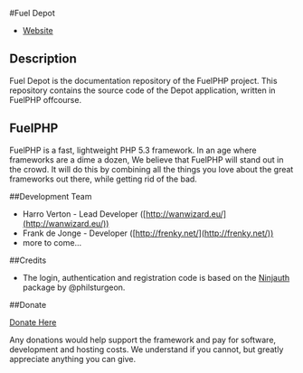 #Fuel Depot

* [Website](http://depot.fuelphp.com/)

## Description

Fuel Depot is the documentation repository of the FuelPHP project. This repository contains the source code of the Depot application, written in FuelPHP offcourse.

## FuelPHP

FuelPHP is a fast, lightweight PHP 5.3 framework. In an age where frameworks are a dime a dozen, We believe that FuelPHP will stand out in the crowd.  It will do this by combining all the things you love about the great frameworks out there, while getting rid of the bad.

##Development Team

* Harro Verton - Lead Developer ([http://wanwizard.eu/](http://wanwizard.eu/))
* Frank de Jonge - Developer ([http://frenky.net/](http://frenky.net/))
* more to come...

##Credits

* The login, authentication and registration code is based on the [Ninjauth](http://github.com/happyninjas/fuel-ninjauth) package by @philsturgeon.

##Donate

[Donate Here](http://www.pledgie.com/campaigns/14124)

Any donations would help support the framework and pay for software, development and hosting costs. We understand if you cannot, but greatly appreciate anything you can give.
